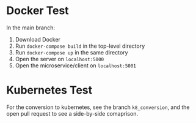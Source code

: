 # Docker Test
In the main branch:
1. Download Docker
2. Run `docker-compose build` in the top-level directory
3. Run `docker-compose up` in the same directory
4. Open the server on `localhost:5000`
5. Open the microservice/client on `localhost:5001`


# Kubernetes Test
For the conversion to kubernetes, see the branch `k8_conversion`, and the open pull request to see a side-by-side comaprison. 
